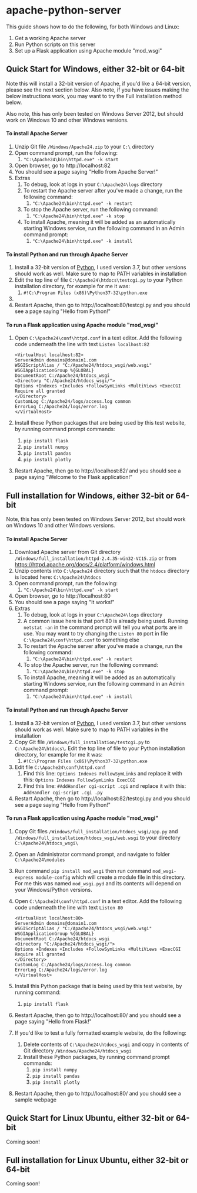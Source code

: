 # apache-python-server

This guide shows how to do the following, for both Windows and Linux:
1. Get a working Apache server
1. Run Python scripts on this server
1. Set up a Flask application using Apache module "mod_wsgi"

Quick Start for Windows, either 32-bit or 64-bit
-
Note this will install a 32-bit version of Apache, if you'd like a 64-bit version, please see the next section below.  Also note, if you have issues making the below instructions work, you may want to try the Full Installation method below.

Also note, this has only been tested on Windows Server 2012, but should work on Windows 10 and other Windows versions.

#### To install Apache Server ####
1. Unzip Git file `/Windows/Apache24.zip` to your `C:\` directory
1. Open command prompt, run the following:
   1. `"C:\Apache24\bin\httpd.exe" -k start`
1. Open browser, go to http://localhost:82
1. You should see a page saying "Hello from Apache Server!"
1. Extras
   1. To debug, look at logs in your `C:\Apache24\logs` directory
   1. To restart the Apache server after you've made a change, run the following command:
      1. `"C:\Apache24\bin\httpd.exe" -k restart`
   1. To stop the Apache server, run the following command:
      1. `"C:\Apache24\bin\httpd.exe" -k stop`
   1. To install Apache, meaning it will be added as an automatically starting Windows service, run the following command in an Admin command prompt:
      1. `"C:\Apache24\bin\httpd.exe" -k install`

#### To install Python and run through Apache Server ####
1. Install a 32-bit version of [Python](https://www.python.org/downloads/), I used version 3.7, but other versions should work as well. Make sure to map to PATH variables in installation
1. Edit the top line of file `C:\Apache24\htdocs\testcgi.py` to your Python installation directory, for example for me it was:
   1. `#!C:\Program Files (x86)\Python37-32\python.exe`
1. 
1. Restart Apache, then go to http://localhost:80/testcgi.py and you should see a page saying "Hello from Python!"

#### To run a Flask application using Apache module "mod_wsgi" ####
1. Open `C:\Apache24\conf\httpd.conf` in a text editor.  Add the following code underneath the line with text `Listen localhost:82`
    
    ```
    <VirtualHost localhost:82>
    ServerAdmin domains@domain1.com
    WSGIScriptAlias / "C:/Apache24/htdocs_wsgi/web.wsgi"
    WSGIApplicationGroup %{GLOBAL}
    DocumentRoot C:/Apache24/htdocs_wsgi
    <Directory "C:/Apache24/htdocs_wsgi/">
    Options +Indexes +Includes +FollowSymLinks +MultiViews +ExecCGI
    Require all granted   
    </Directory>
    CustomLog C:/Apache24/logs/access.log common
    ErrorLog C:/Apache24/logs/error.log
    </VirtualHost>
    ```
1. Install these Python packages that are being used by this test website, by running command prompt commands:
   1. `pip install flask`
   1. `pip install numpy`
   1. `pip install pandas`
   1. `pip install plotly`
1. Restart Apache, then go to http://localhost:82/ and you should see a page saying "Welcome to the Flask application!"

Full installation for Windows, either 32-bit or 64-bit
-
Note, this has only been tested on Windows Server 2012, but should work on Windows 10 and other Windows versions.

#### To install Apache Server ####
1. Download Apache server from Git directory `/Windows/full_installation/httpd-2.4.35-win32-VC15.zip` or from https://httpd.apache.org/docs/2.4/platform/windows.html
1. Unzip contents into `C:\Apache24` directory such that the `htdocs` directory is located here: `C:\Apache24\htdocs`
1. Open command prompt, run the following:
   1. `"C:\Apache24\bin\httpd.exe" -k start`
1. Open browser, go to http://localhost:80
1. You should see a page saying "It works!"
1. Extras
   1. To debug, look at logs in your `C:\Apache24\logs` directory
   1. A common issue here is that port 80 is already being used.  Running `netstat -an` in the command prompt will tell you what ports are in use. You may want to try changing the `Listen 80` port in file `C:\Apache24\conf\httpd.conf` to something else
   1. To restart the Apache server after you've made a change, run the following command:
      1. `"C:\Apache24\bin\httpd.exe" -k restart`
   1. To stop the Apache server, run the following command:
      1. `"C:\Apache24\bin\httpd.exe" -k stop`
   1. To install Apache, meaning it will be added as an automatically starting Windows service, run the following command in an Admin command prompt:
      1. `"C:\Apache24\bin\httpd.exe" -k install`

#### To install Python and run through Apache Server ####
1. Install a 32-bit version of [Python](https://www.python.org/downloads/), I used version 3.7, but other versions should work as well. Make sure to map to PATH variables in the installation
1. Copy Git file `/Windows/full_installation/testcgi.py` to `C:\Apache24\htdocs\`. Edit the top line of file to your Python installation directory, for example for me it was:
   1. `#!C:\Program Files (x86)\Python37-32\python.exe`
1. Edit file `C:\Apache24\conf\httpd.conf`
   1. Find this line: `Options Indexes FollowSymLinks` and replace it with this: `Options Indexes FollowSymLinks ExecCGI` 
   1. Find this line: `#AddHandler cgi-script .cgi` and replace it with this: `AddHandler cgi-script .cgi .py`
1. Restart Apache, then go to http://localhost:82/testcgi.py and you should see a page saying "Hello from Python!"

#### To run a Flask application using Apache module "mod_wsgi" ####
1. Copy Git files `/Windows/full_installation/htdocs_wsgi/app.py` and `/Windows/full_installation/htdocs_wsgi/web.wsgi` to your directory `C:\Apache24\htdocs_wsgi\` 
1. Open an Administrator command prompt, and navigate to folder `C:\Apache24\modules`
1. Run command `pip install mod_wsgi` then run command `mod_wsgi-express module-config` which will create a module file in this directory.  For me this was named `mod_wsgi.pyd` and its contents will depend on your Windows/Python versions.
1. Open `C:\Apache24\conf\httpd.conf` in a text editor.  Add the following code underneath the line with text `Listen 80`
    
    ```
    <VirtualHost localhost:80>
    ServerAdmin domains@domain1.com
    WSGIScriptAlias / "C:/Apache24/htdocs_wsgi/web.wsgi"
    WSGIApplicationGroup %{GLOBAL}
    DocumentRoot C:/Apache24/htdocs_wsgi
    <Directory "C:/Apache24/htdocs_wsgi/">
    Options +Indexes +Includes +FollowSymLinks +MultiViews +ExecCGI
    Require all granted   
    </Directory>
    CustomLog C:/Apache24/logs/access.log common
    ErrorLog C:/Apache24/logs/error.log
    </VirtualHost>
    ```
1. Install this Python package that is being used by this test website, by running command:
   1. `pip install flask`
1. Restart Apache, then go to http://localhost:80/ and you should see a page saying "Hello from Flask!"
1. If you'd like to test a fully formatted example website, do the following:
   1. Delete contents of `C:\Apache24\htdocs_wsgi` and copy in contents of Git directory `/Windows/Apache24/htdocs_wsgi`
   1. Install these Python packages, by running command prompt commands:
         1. `pip install numpy`
         1. `pip install pandas`
         1. `pip install plotly`
1. Restart Apache, then go to http://localhost:80/ and you should see a sample webpage

Quick Start for Linux Ubuntu, either 32-bit or 64-bit
-
Coming soon!

Full installation for Linux Ubuntu, either 32-bit or 64-bit
-
Coming soon!

